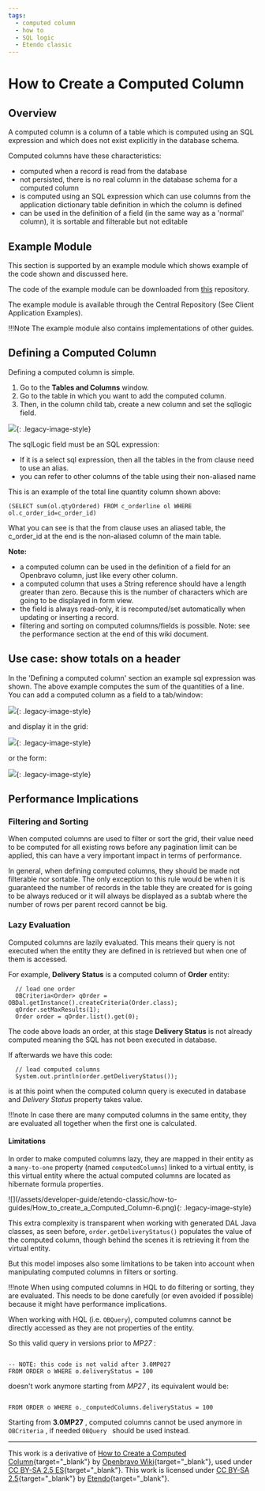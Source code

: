 ```yaml
---
tags: 
  - computed column
  - how to
  - SQL logic
  - Etendo classic
---
```


#  How to Create a Computed Column
  
##  Overview

A computed column is a column of a table which is computed using an SQL expression and which does not exist explicitly in the database schema.

Computed columns have these characteristics:

  * computed when a record is read from the database 
  * not persisted, there is no real column in the database schema for a computed column 
  * is computed using an SQL expression which can use columns from the application dictionary table definition in which the column is defined 
  * can be used in the definition of a field (in the same way as a 'normal' column), it is sortable and filterable but not editable 

##  Example Module

This section is supported by an example module which shows example of the code shown and discussed here.

The code of the example module can be downloaded from [this](https://code.openbravo.com/erp/mods/org.openbravo.client.application.examples/) repository.


The example module is available through the Central Repository (See Client Application Examples).

!!!Note
    The example module also contains implementations of other guides.    
  
##  Defining a Computed Column

Defining a computed column is simple. 

1. Go to the **Tables and Columns** window.
2. Go to the table in which you want to add the computed column.
3. Then, in the column child tab, create a new column and set the sqllogic field.

![](/assets/developer-guide/etendo-classic/how-to-guides/How_to_create_a_Computed_Column-1.png){: .legacy-image-style}

The sqlLogic field must be an SQL expression:

  * If it is a select sql expression, then all the tables in the from clause need to use an alias. 
  * you can refer to other columns of the table using their non-aliased name 

This is an example of the total line quantity column shown above:

    
    
    (SELECT sum(ol.qtyOrdered) FROM c_orderline ol WHERE ol.c_order_id=c_order_id)

What you can see is that the from clause uses an aliased table, the c_order_id at the end is the non-aliased column of the main table.

**Note:**

  * a computed column can be used in the definition of a field for an Openbravo column, just like every other column. 
  * a computed column that uses a String reference should have a length greater than zero. Because this is the number of characters which are going to be displayed in form view. 
  * the field is always read-only, it is recomputed/set automatically when updating or inserting a record. 
  * filtering and sorting on computed columns/fields is possible. Note: see the performance section at the end of this wiki document. 

##  Use case: show totals on a header

In the 'Defining a computed column' section an example sql expression was shown. The above example computes the sum of the quantities of a line. You can add a computed column as a field to a tab/window:

![](/assets/developer-guide/etendo-classic/how-to-guides/How_to_create_a_Computed_Column-2.png){: .legacy-image-style}
  
and display it in the grid:

![](/assets/developer-guide/etendo-classic/how-to-guides/How_to_create_a_Computed_Column-3.png){: .legacy-image-style}
  
or the form:

![](/assets/developer-guide/etendo-classic/how-to-guides/How_to_create_a_Computed_Column-4.png){: .legacy-image-style}

##  Performance Implications

###  Filtering and Sorting

When computed columns are used to filter or sort the grid, their value need to be computed for all existing rows before any pagination limit can be applied, this can have a very important impact in terms of performance.

In general, when defining computed columns, they should be made not filterable nor sortable. The only exception to this rule would be when it is guaranteed the number of records in the table they are created for is going to be always reduced or it will always be displayed as a subtab where the number of rows per parent record cannot be big.

###  Lazy Evaluation
  
Computed columns are lazily evaluated. This means their query is not executed when the entity they are defined in is retrieved but when one of them is accessed.

For example, **Delivery Status** is a computed column of **Order** entity:

```
  // load one order
  OBCriteria<Order> qOrder = OBDal.getInstance().createCriteria(Order.class);
  qOrder.setMaxResults(1);
  Order order = qOrder.list().get(0);
```    

The code above loads an order, at this stage **Delivery Status** is not already computed meaning the SQL has not been executed in database.

If afterwards we have this code:

```
  // load computed columns
  System.out.println(order.getDeliveryStatus());
``` 

is at this point when the computed column query is executed in database and _Delivery Status_ property takes value.

!!!note
    In case there are many computed columns in the same entity, they are evaluated all together when the first one is calculated.

####  Limitations

In order to make computed columns lazy, they are mapped in their entity as a `many-to-one` property (named `computedColumns`) linked to a virtual entity, is this virtual entity where the actual computed columns are located as hibernate formula properties.

![](/assets/developer-guide/etendo-classic/how-to- guides/How_to_create_a_Computed_Column-6.png){: .legacy-image-style}

This extra complexity is transparent when working with generated DAL Java classes, as seen before, `order.getDeliveryStatus()` populates the value of the computed column, though behind the scenes it is retrieving it from the virtual entity.

But this model imposes also some limitations to be taken into account when manipulating computed columns in filters or sorting.

!!!note
    When using computed columns in HQL to do filtering or sorting, they are evaluated. This needs to be done carefully (or even avoided if possible) because it might have performance implications.
  
When working with HQL (i.e. `OBQuery`), computed columns cannot be directly accessed as they are not properties of the entity.

So this valid query in versions prior to _MP27_ :

    
    
     
    -- NOTE: this code is not valid after 3.0MP027
    FROM ORDER o WHERE o.deliveryStatus = 100

doesn't work anymore starting from _MP27_ , its equivalent would be:

    
    
     
    FROM ORDER o WHERE o._computedColumns.deliveryStatus = 100

Starting from **3.0MP27** , computed columns cannot be used anymore in ` OBCriteria ` , if needed `OBQuery ` should be used instead.  

---

This work is a derivative of [How to Create a Computed Column](http://wiki.openbravo.com/wiki/How_to_create_a_Computed_Column){target="\_blank"} by [Openbravo Wiki](http://wiki.openbravo.com/wiki/Welcome_to_Openbravo){target="\_blank"}, used under [CC BY-SA 2.5 ES](https://creativecommons.org/licenses/by-sa/2.5/es/){target="\_blank"}. This work is licensed under [CC BY-SA 2.5](https://creativecommons.org/licenses/by-sa/2.5/){target="\_blank"} by [Etendo](https://etendo.software){target="\_blank"}.